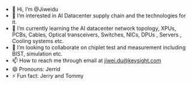- 👋 Hi, I’m @Jiweidu
- 👀 I’m interested in AI Datacenter supply chain and the technologies for it.
- 🌱 I’m currently learning the AI datacenter network topology, XPUs, PCBs, Cables, Optical transceivers, Switches, NICs, DPUs , Servers , Cooling systems etc.
- 💞️ I’m looking to collaborate on chiplet test and measurement including BIST, simulation etc.
- 📫 How to reach me through email at jiwei.du@keysight.com
- 😄 Pronouns: Jerrid
- ⚡ Fun fact: Jerry and Tommy

<!---
Jiweidu/Jiweidu is a ✨ special ✨ repository because its `README.md` (this file) appears on your GitHub profile.
You can click the Preview link to take a look at your changes.
--->
